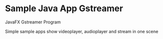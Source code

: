 # Sample Java App Gstreamer
JavaFX Gstreamer Program

Simple sample apps show videoplayer, audioplayer and stream in one scene
